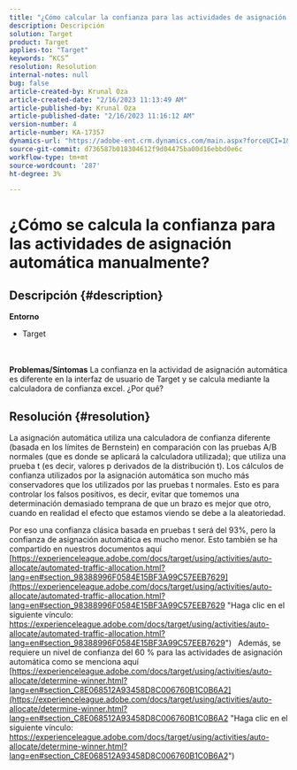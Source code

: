 ```yaml
---
title: "¿Cómo calcular la confianza para las actividades de asignación automática manualmente?"
description: Descripción
solution: Target
product: Target
applies-to: "Target"
keywords: “KCS”
resolution: Resolution
internal-notes: null
bug: false
article-created-by: Krunal Oza
article-created-date: "2/16/2023 11:13:49 AM"
article-published-by: Krunal Oza
article-published-date: "2/16/2023 11:16:12 AM"
version-number: 4
article-number: KA-17357
dynamics-url: "https://adobe-ent.crm.dynamics.com/main.aspx?forceUCI=1&pagetype=entityrecord&etn=knowledgearticle&id=de4027f9-eaad-ed11-aad1-6045bd006793"
source-git-commit: d736587b018304612f9d04475ba00d16ebbd0e6c
workflow-type: tm+mt
source-wordcount: '287'
ht-degree: 3%

---
```


# ¿Cómo se calcula la confianza para las actividades de asignación automática manualmente?

## Descripción {#description}

<b>Entorno</b>
- Target

<br> <br><b>Problemas/Síntomas</b>
La confianza en la actividad de asignación automática es diferente en la interfaz de usuario de Target y se calcula mediante la calculadora de confianza excel. ¿Por qué?


## Resolución {#resolution}


La asignación automática utiliza una calculadora de confianza diferente (basada en los límites de Bernstein) en comparación con las pruebas A/B normales (que es donde se aplicará la calculadora utilizada); que utiliza una prueba t (es decir, valores p derivados de la distribución t).
Los cálculos de confianza utilizados por la asignación automática son mucho más conservadores que los utilizados por las pruebas t normales. Esto es para controlar los falsos positivos, es decir, evitar que tomemos una determinación demasiado temprana de que un brazo es mejor que otro, cuando en realidad el efecto que estamos viendo se debe a la aleatoriedad.

Por eso una confianza clásica basada en pruebas t será del 93%, pero la confianza de asignación automática es mucho menor. Esto también se ha compartido en nuestros documentos aquí  [https://experienceleague.adobe.com/docs/target/using/activities/auto-allocate/automated-traffic-allocation.html?lang=en#section_98388996F0584E15BF3A99C57EEB7629](https://experienceleague.adobe.com/docs/target/using/activities/auto-allocate/automated-traffic-allocation.html?lang=en#section_98388996F0584E15BF3A99C57EEB7629 "Haga clic en el siguiente vínculo: https://experienceleague.adobe.com/docs/target/using/activities/auto-allocate/automated-traffic-allocation.html?lang=en#section_98388996F0584E15BF3A99C57EEB7629")
 
Además, se requiere un nivel de confianza del 60 % para las actividades de asignación automática como se menciona aquí  [https://experienceleague.adobe.com/docs/target/using/activities/auto-allocate/determine-winner.html?lang=en#section_C8E068512A93458D8C006760B1C0B6A2](https://experienceleague.adobe.com/docs/target/using/activities/auto-allocate/determine-winner.html?lang=en#section_C8E068512A93458D8C006760B1C0B6A2 "Haga clic en el siguiente vínculo: https://experienceleague.adobe.com/docs/target/using/activities/auto-allocate/determine-winner.html?lang=en#section_C8E068512A93458D8C006760B1C0B6A2")
<br> 